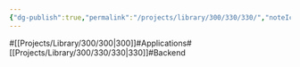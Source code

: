 ```yaml
---
{"dg-publish":true,"permalink":"/projects/library/300/330/330/","noteIcon":"0","created":"2024-02-21T12:22:46.612+09:00","updated":"2024-02-26T21:25:36.838+09:00"}
---
```


#[[Projects/Library/300/300\|300]]#Applications#[[Projects/Library/300/330/330\|330]]#Backend

